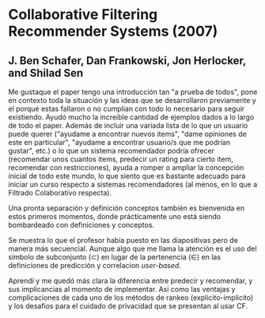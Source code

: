 # Collaborative Filtering Recommender Systems (2007)

## J. Ben Schafer, Dan Frankowski, Jon Herlocker, and Shilad Sen

Me gustaque el paper tengo una introducción tan "a prueba
de todos", pone en contexto toda la situación y las ideas
que se desarrollaron previamente y el porqué estas
fallaron o no cumplian con todo lo necesario para seguir
existiendo. Ayudó mucho la increible cantidad de ejemplos
dados a lo largo de todo el paper. Además de incluir una
variada lista de lo que un usuario puede querer ("ayudame
a encontrar nuevos items", "dame opiniones de este en
particular", "ayudame a encontrar usuario/s que me podrían
gustar", etc.) o lo que un sistema recomendador podría
ofrecer (recomendar unos cuantos items, predecir un rating
para cierto item, recomendar con restricciones), ayuda a
romper o ampliar la concepción inicial de todo este mundo,
lo que siento que es bastante adecuado para iniciar un
curso respecto a sistemas recomendadores (al menos, en
lo que a Filtrado Colaborativo respecta).

Una pronta separación y definición conceptos también es
bienvenida en estos primeros momentos, donde prácticamente
uno está siendo bombardeado con definiciones y conceptos.

Se muestra lo que el profesor habia puesto en las
diapositivas pero de manera más secuencial. Aunque
algo que me llama la atención es el uso del símbolo de
subconjunto ($\subset$) en lugar de la pertenencia ($\in$)
en las definiciones de predicción y
correlacion _user-based_.

Aprendí y me quedó más clara la diferencia entre predecir
y recomendar, y sus implicancias al momento de implementar.
Asi como las ventajas y complicaciones de cada uno de los
métodos de rankeo (explicito-implicito) y los desafios para
el cuidado de privacidad que se presentan al usar CF.
